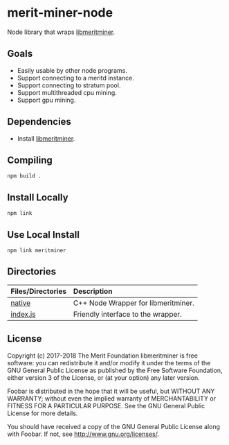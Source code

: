 # merit-miner-node

Node library that wraps [libmeritminer](https://github.com/meritlabs/libmeritminer).

## Goals

- Easily usable by other node programs.
- Support connecting to a meritd instance.
- Support connecting to stratum pool.
- Support multithreaded cpu mining.
- Support gpu mining.

## Dependencies

- Install [libmeritminer](https://github.com/meritlabs/libmeritminer).

## Compiling

`npm build .`

## Install Locally

`npm link`

## Use Local Install

`npm link meritminer`

## Directories

| Files/Directories                      | Description           |
|:---------------------------------------|:----------------------|
| [native](native)                       | C++ Node Wrapper for libmeritminer.|
| [index.js](index.js)                   | Friendly interface to the wrapper.|


## License

Copyright (c) 2017-2018 The Merit Foundation
libmeritminer is free software: you can redistribute it and/or modify
it under the terms of the GNU General Public License as published by
the Free Software Foundation, either version 3 of the License, or
(at your option) any later version.

Foobar is distributed in the hope that it will be useful,
but WITHOUT ANY WARRANTY; without even the implied warranty of
MERCHANTABILITY or FITNESS FOR A PARTICULAR PURPOSE.  See the
GNU General Public License for more details.

You should have received a copy of the GNU General Public License
along with Foobar.  If not, see <http://www.gnu.org/licenses/>.
